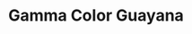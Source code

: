 ---
title: "Gamma Color Guayana"
url: /ciudad-guayana-puerto-ordaz/gamma-color-guayana/
shop: Farben
---